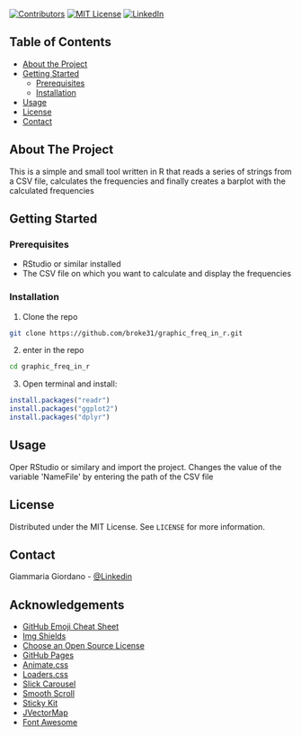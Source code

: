 
[![Contributors][contributors-shield]][contributors-url]
[![MIT License][license-shield]][license-url]
[![LinkedIn][linkedin-shield]][linkedin-url]



<!-- TABLE OF CONTENTS -->
## Table of Contents

* [About the Project](#about-the-project)
* [Getting Started](#getting-started)
  * [Prerequisites](#prerequisites)
  * [Installation](#installation)
* [Usage](#usage)
* [License](#license)
* [Contact](#contact)



<!-- ABOUT THE PROJECT -->
## About The Project

This is a simple and small tool written in R that reads a series of strings from a CSV file, calculates the frequencies and finally creates a barplot with the calculated frequencies


<!-- GETTING STARTED -->
## Getting Started
### Prerequisites

* RStudio or similar installed
* The CSV file on which you want to calculate and display the frequencies

### Installation
1. Clone the repo

```sh
git clone https://github.com/broke31/graphic_freq_in_r.git
```
2. enter in the repo 
```sh
cd graphic_freq_in_r
```
3. Open terminal and install: 
```R
install.packages("readr")
install.packages("ggplot2")
install.packages("dplyr")
```
## Usage
Oper RStudio or similary and import the project. Changes the value of the variable 'NameFile' by entering the path of the CSV file


## License

Distributed under the MIT License. See `LICENSE` for more information.



<!-- CONTACT -->
## Contact

Giammaria Giordano - [@Linkedin](https://www.linkedin.com/in/giammaria-giordano/) 



<!-- ACKNOWLEDGEMENTS -->
## Acknowledgements
* [GitHub Emoji Cheat Sheet](https://www.webpagefx.com/tools/emoji-cheat-sheet)
* [Img Shields](https://shields.io)
* [Choose an Open Source License](https://choosealicense.com)
* [GitHub Pages](https://pages.github.com)
* [Animate.css](https://daneden.github.io/animate.css)
* [Loaders.css](https://connoratherton.com/loaders)
* [Slick Carousel](https://kenwheeler.github.io/slick)
* [Smooth Scroll](https://github.com/cferdinandi/smooth-scroll)
* [Sticky Kit](http://leafo.net/sticky-kit)
* [JVectorMap](http://jvectormap.com)
* [Font Awesome](https://fontawesome.com)





<!-- MARKDOWN LINKS & IMAGES -->
<!-- https://www.markdownguide.org/basic-syntax/#reference-style-links -->
[contributors-shield]: https://img.shields.io/github/contributors/othneildrew/Best-README-Template.svg?style=flat-square
[contributors-url]: https://github.com/othneildrew/Best-README-Template/graphs/contributors
[forks-shield]: https://img.shields.io/github/forks/othneildrew/Best-README-Template.svg?style=flat-square
[forks-url]: https://github.com/othneildrew/Best-README-Template/network/members
[stars-shield]: https://img.shields.io/github/stars/othneildrew/Best-README-Template.svg?style=flat-square
[stars-url]: https://github.com/othneildrew/Best-README-Template/stargazers
[issues-shield]: https://img.shields.io/github/issues/othneildrew/Best-README-Template.svg?style=flat-square
[issues-url]: https://github.com/othneildrew/Best-README-Template/issues
[license-shield]: https://img.shields.io/github/license/othneildrew/Best-README-Template.svg?style=flat-square
[license-url]: https://github.com/othneildrew/Best-README-Template/blob/master/LICENSE.txt
[linkedin-shield]: https://img.shields.io/badge/-LinkedIn-black.svg?style=flat-square&logo=linkedin&colorB=555
[linkedin-url]: https://linkedin.com/in/othneildrew
[product-screenshot]: images/screenshot.png

